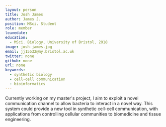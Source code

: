 ```yaml
---
layout: person
title: Josh James
author: James J.
position: MSci. Student
role: member
leavedate: 
education:
  - MSci. Biology, University of Bristol, 2018
image: josh-james.jpg
email: jj15532@my.bristol.ac.uk
twitter: none
github: none
url: none
keywords:
  - synthetic biology
  - cell-cell communication
  - bioinformatics
---
```

Currently working on my master's project, I aim to exploit a novel communication channel to allow bacteria to interact in a novel way. This system could provide a new tool in synthetic cell-cell communication, with applications from controlling cellular communities to biomedicine and tissue engineering.
